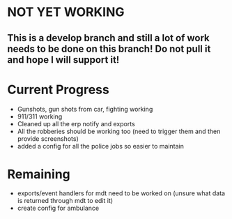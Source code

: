 # NOT YET WORKING 


## This is a develop branch and still a lot of work needs to be done on this branch! Do not pull it and hope I will support it!

# Current Progress
- Gunshots, gun shots from car, fighting working
- 911/311 working
- Cleaned up all the erp notify and exports
- All the robberies should be working too (need to trigger them and then provide screenshots)
- added a config for all the police jobs so easier to maintain

# Remaining
- exports/event handlers for mdt need to be worked on (unsure what data is returned through mdt to edit it)
- create config for ambulance
